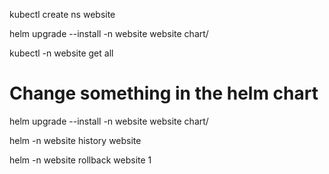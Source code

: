 kubectl create ns website

helm upgrade --install -n website website chart/

kubectl -n website get all

# Change something in the helm chart

helm upgrade --install -n website website chart/

helm -n website history website

helm -n website rollback website 1
